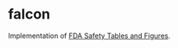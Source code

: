 # falcon

Implementation of [FDA Safety Tables and Figures](https://downloads.regulations.gov/FDA-2022-N-1961-0046/attachment_1.pdf).
